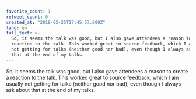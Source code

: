 ```yaml
---
favorite_count: 1
retweet_count: 0
created_at: "2018-05-25T17:45:57.000Z"
lang: en
full_text: >-
  So, it seems the talk was good, but I also gave attendees a reason to create a
  reaction to the talk. This worked great to source feedback, which I am usually
  not getting for talks (neither good nor bad), even though I always ask about
  that at the end of my talks.
---
```


So, it seems the talk was good, but I also gave attendees a reason to create a
reaction to the talk. This worked great to source feedback, which I am usually
not getting for talks (neither good nor bad), even though I always ask about
that at the end of my talks.
